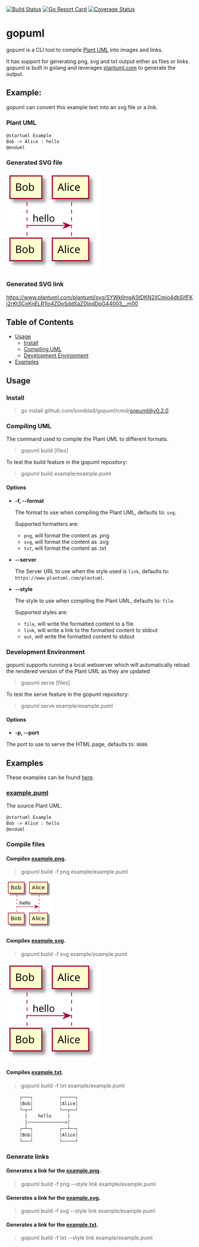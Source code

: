 [![Build Status](https://img.shields.io/endpoint.svg?url=https%3A%2F%2Factions-badge.atrox.dev%2Flonnblad%2Fgopuml%2Fbadge%3Fref%3Dmain&style=flat)](https://actions-badge.atrox.dev/lonnblad/gopuml/goto?ref=main)
[![Go Report Card](https://goreportcard.com/badge/github.com/lonnblad/gopuml)](https://goreportcard.com/report/github.com/lonnblad/gopuml)
[![Coverage Status](https://coveralls.io/repos/github/lonnblad/gopuml/badge.svg?branch=main)](https://coveralls.io/github/lonnblad/gopuml?branch=main)

# gopuml

gopuml is a CLI tool to compile [Plant UML](https://plantuml.com/) into images and links.

It has support for generating png, svg and txt output either as files or links. gopuml is built in golang and leverages [plantuml.com](https://www.plantuml.com/) to generate the output.

## Example:

gopuml can convert this example text into an svg file or a link.

### Plant UML

```puml
@startuml Example
Bob -> Alice : hello
@enduml
```

### Generated SVG file

![example.svg](example/example.svg)

### Generated SVG link

https://www.plantuml.com/plantuml/svg/SYWkIImgAStDKN2jICmjo4dbSifFKj2rKt3CoKnELR1Io4ZDoSddSaZDIodDpG44003__m00

## Table of Contents

- [Usage](#usage)
  - [Install](#install)
  - [Compiling UML](#compiling-uml)
  - [Development Environment](#development-environment)
- [Examples](#examples)

## Usage

### Install

> go install github.com/lonnblad/gopuml/cmd/gopuml@v0.2.0

### Compiling UML

The command used to compile the Plant UML to different formats.

> gopuml build [files]

To test the build feature in the gopuml repository:

> gopuml build example/example.puml

#### Options

- **-f, --format**

  The format to use when compiling the Plant UML, defaults to: `svg`.

  Supported formatters are:

  - `png`, will format the content as .png
  - `svg`, will format the content as .svg
  - `txt`, will format the content as .txt

- **--server**

  The Server URL to use when the style used is `link`, defaults to: `https://www.plantuml.com/plantuml`.

- **--style**

  The style to use when compiling the Plant UML, defaults to: `file`.

  Supported styles are:

  - `file`, will write the formatted content to a file
  - `link`, will write a link to the formatted content to stdout
  - `out`, will write the formatted content to stdout

### Development Environment

gopuml supports running a local webserver which will automatically reload the rendered version of the Plant UML as they are updated

> gopuml serve [files]

To test the serve feature in the gopuml repository:

> gopuml serve example/example.puml

#### Options

- **-p, --port**

The port to use to serve the HTML page, defaults to: `8080`.

## Examples

These examples can be found [here](example).

### [example.puml](example/example.puml)

The source Plant UML.

```puml
@startuml Example
Bob -> Alice : hello
@enduml
```

### Compile files

#### Compiles [example.png](example/example.png).

> gopuml build -f png example/example.puml

![example.png](example/example.png)

#### Compiles [example.svg](example/example.svg).

> gopuml build -f svg example/example.puml

![example.svg](example/example.svg)

#### Compiles [example.txt](example/example.txt).

> gopuml build -f txt example/example.puml

```txt
     ┌───┐          ┌─────┐
     │Bob│          │Alice│
     └─┬─┘          └──┬──┘
       │    hello      │
       │──────────────>│
     ┌─┴─┐          ┌──┴──┐
     │Bob│          │Alice│
     └───┘          └─────┘
```

### Generate links

#### Generates a link for the [example.png](https://www.plantuml.com/plantuml/png/SYWkIImgAStDKN2jICmjo4dbSifFKj2rKt3CoKnELR1Io4ZDoSddSaZDIodDpG44003__m00).

> gopuml build -f png --style link example/example.puml

#### Generates a link for the [example.svg](https://www.plantuml.com/plantuml/svg/SYWkIImgAStDKN2jICmjo4dbSifFKj2rKt3CoKnELR1Io4ZDoSddSaZDIodDpG44003__m00).

> gopuml build -f svg --style link example/example.puml

#### Generates a link for the [example.txt](https://www.plantuml.com/plantuml/txt/SYWkIImgAStDKN2jICmjo4dbSifFKj2rKt3CoKnELR1Io4ZDoSddSaZDIodDpG44003__m00).

> gopuml build -f txt --style link example/example.puml
